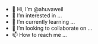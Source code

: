 - 👋 Hi, I’m @ahuvaweil
- 👀 I’m interested in ...
- 🌱 I’m currently learning ...
- 💞️ I’m looking to collaborate on ...
- 📫 How to reach me ...

<!---
ahuvaweil/ahuvaweil is a ✨ special ✨ repository because its `README.md` (this file) appears on your GitHub profile.
You can click the Preview link to take a look at your changes.
--->

